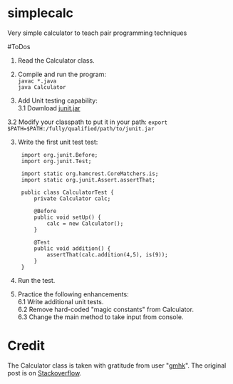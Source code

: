 # simplecalc
Very simple calculator to teach pair programming techniques

#ToDos

1. Read the Calculator class.
2. Compile and run the program:  
``javac *.java``  
``java Calculator``

3. Add Unit testing capability:  
  3.1 Download [junit.jar](http://search.maven.org/remotecontent?filepath=junit/junit/4.12/junit-4.12.jar)  
  
  3.2 Modify your classpath to put it in your path:
  ``export $PATH=$PATH:/fully/qualified/path/to/junit.jar``  

3. Write the first unit test test:  

        import org.junit.Before;
        import org.junit.Test;

        import static org.hamcrest.CoreMatchers.is;
        import static org.junit.Assert.assertThat;

        public class CalculatorTest {
            private Calculator calc;
	
            @Before
            public void setUp() {
                calc = new Calculator();
            }

            @Test
            public void addition() {
                assertThat(calc.addition(4,5), is(9));
            }
        }
  
5. Run the test.
6. Practice the following enhancements:   
   6.1 Write additional unit tests.  
   6.2 Remove hard-coded "magic constants" from Calculator.  
   6.3 Change the main method to take input from console.

# Credit
The Calculator class is taken with gratitude from user "[gmhk](http://stackoverflow.com/users/238052/gmhk)". The original post is on [Stackoverflow](http://stackoverflow.com/questions/2734227/simple-java-calculator).
